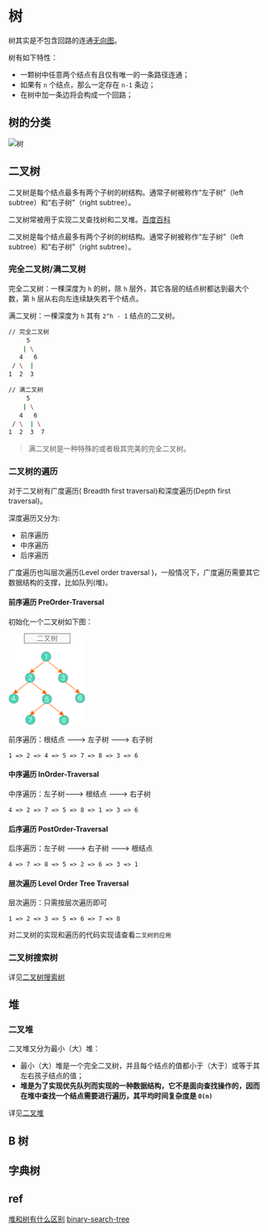 # 树

树其实是不包含回路的连通[无向图](../图/简介.md)。

树有如下特性：

- 一颗树中任意两个结点有且仅有唯一的一条路径连通；
- 如果有 `n` 个结点，那么一定存在 `n-1` 条边；
- 在树中加一条边将会构成一个回路；

## 树的分类

![树](../xmind/树.png)

## 二叉树

二叉树是每个结点最多有两个子树的树结构。通常子树被称作“左子树”（left subtree）和“右子树”（right subtree）。

二叉树常被用于实现二叉查找树和二叉堆。[百度百科](https://baike.baidu.com/item/%E4%BA%8C%E5%8F%89%E6%A0%91)

二叉树是每个结点最多有两个子树的树结构。通常子树被称作“左子树”（left subtree）和“右子树”（right subtree）。

### 完全二叉树/满二叉树

完全二叉树：一棵深度为 `h` 的树，除 `h` 层外，其它各层的结点树都达到最大个数，第 `h` 层从右向左连续缺失若干个结点。

满二叉树：一棵深度为 `h` 其有 `2^h - 1` 结点的二叉树。

```bash
// 完全二叉树
     5
    | \
   4   6
 / \  |
1  2  3
```

```bash
// 满二叉树
     5
    | \
   4   6
 / \  | \
1  2  3  7
```

> 满二叉树是一种特殊的或者极其完美的完全二叉树。

### 二叉树的遍历

对于二叉树有广度遍历( Breadth first traversal)和深度遍历(Depth first traversal)。

深度遍历又分为:

- 前序遍历
- 中序遍历
- 后序遍历

广度遍历也叫层次遍历(Level order traversal )，一般情况下，广度遍历需要其它数据结构的支撑，比如队列(堆)。

#### 前序遍历 PreOrder-Traversal

初始化一个二叉树如下图：

![二叉树](./二叉树/二叉树.png)

前序遍历：根结点 ---> 左子树 ---> 右子树

```text
1 => 2 => 4 => 5 => 7 => 8 => 3 => 6
```

#### 中序遍历 InOrder-Traversal

中序遍历：左子树---> 根结点 ---> 右子树

```text
4 => 2 => 7 => 5 => 8 => 1 => 3 => 6
```

#### 后序遍历 PostOrder-Traversal

后序遍历：左子树 ---> 右子树 ---> 根结点

```text
4 => 7 => 8 => 5 => 2 => 6 => 3 => 1
```

#### 层次遍历 Level Order Tree Traversal

层次遍历：只需按层次遍历即可

```text
1 => 2 => 3 => 5 => 6 => 7 => 8
```

对二叉树的实现和遍历的代码实现请查看`二叉树的应用`

### 二叉树搜索树

详见[二叉树搜索树](./二叉树/二叉搜索树.md)

## 堆

### 二叉堆

二叉堆又分为最小（大）堆：

- 最小（大）堆是一个完全二叉树，并且每个结点的值都小于（大于）或等于其左右孩子结点的值；
- **堆是为了实现优先队列而实现的一种数据结构，它不是面向查找操作的，因而在堆中查找一个结点需要进行遍历，其平均时间复杂度是 `O(n)`**

详见[二叉堆](/docs/树/堆/二叉堆.md)

## B 树

## 字典树

## ref

[堆和树有什么区别](https://www.zhihu.com/question/36134980)
[binary-search-tree](https://github.com/exercism/typescript/tree/master/exercises/binary-search-tree)

